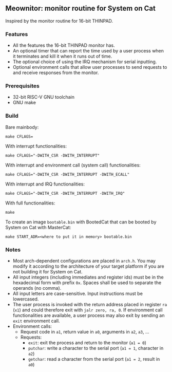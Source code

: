 ## Meownitor: monitor routine for System on Cat

Inspired by the monitor routine for 16-bit THINPAD.

### Features
* All the features the 16-bit THINPAD monitor has.
* An optional timer that can report the time used by a user process when it terminates and kill it when it runs out of time.
* The optional choice of using the IRQ mechanism for serial inputting.
* Optional environment calls that allow user processes to send requests to and receive responses from the monitor.

### Prerequisites

* 32-bit RISC-V GNU toolchain
* GNU make

### Build

Bare mainbody:
```
make CFLAGS=   
```

With interrupt functionalities:
```
make CFLAGS="-DWITH_CSR -DWITH_INTERRUPT"
```

With interrupt and environment call (system call) functionalities:
```
make CFLAGS="-DWITH_CSR -DWITH_INTERRUPT -DWITH_ECALL"
```

With interrupt and IRQ functionalities:
```
make CFLAGS="-DWITH_CSR -DWITH_INTERRUPT -DWITH_IRQ"
```

With full functionalities:
```
make
```

To create an image `bootable.bin` with BootedCat that can be booted by System on Cat with MasterCat:
```
make START_ADR=<where to put it in memory> bootable.bin
```

### Notes

* Most arch-dependent configurations are placed in `arch.h`. You may modify it according to the architecture of your target platform if you are not building it for System on Cat.
* All input integers (including immediates and register ids) must be in the hexadecimal form with prefix `0x`. Spaces shall be used to separate the operands (no comma).
* All input letters are case-sensitive. Input instructions must be lowercased.
* The user process is invoked with the return address placed in register `ra` (`x1`) and could therefore exit with `jalr zero, ra, 0`. If environment call functionalities are available, a user process may also exit by sending an `exit` environment call.
* Environment calls:
    * Request code in `a1`, return value in `a0`, arguments in `a2`, `a3`, ...
    * Requests:
        * `exit`: exit the process and return to the monitor (`a1 = 0`)
        * `putchar`: write a character to the serial port (`a1 = 1`, character in `a2`)
        * `getchar`: read a character from the serial port (`a1 = 2`, result in `a0`)


